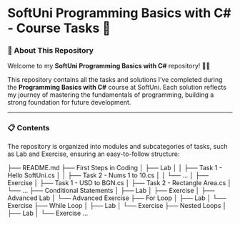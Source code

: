 <h1>SoftUni Programming Basics with C# - Course Tasks 🚀</h1>
<h3>📖 About This Repository</h3>
<p>Welcome to my <b>SoftUni Programming Basics with C#</b> repository! 👨‍💻</p>
<p>This repository contains all the tasks and solutions I’ve completed during the <b>Programming Basics with C#</b> course at SoftUni. Each solution reflects my journey of mastering the fundamentals of programming, building a strong foundation for future development.</p>
<hr>
<h3>📋 Contents</h3>
<p>The repository is organized into modules and subcategories of tasks, such as Lab and Exercise, ensuring an easy-to-follow structure:</p>
├── README.md  
├── First Steps in Coding  
│   ├── Lab  
│   │   ├── Task 1 - Hello SoftUni.cs  
│   │   ├── Task 2 - Nums 1 to 10.cs  
│   │   └── ...  
│   ├── Exercise  
│       ├── Task 1 - USD to BGN.cs  
│       ├── Task 2 - Rectangle Area.cs  
│       └── ...  
├── Conditional Statements  
│   ├── Lab  
│   ├── Exercise  
│   ├── Advanced Lab  
│   └── Advanced Exercise  
├── For Loop  
│   ├── Lab  
│   └── Exercise  
├── While Loop  
│   ├── Lab  
│   └── Exercise  
├── Nested Loops  
│   ├── Lab  
│   └── Exercise  
...  
